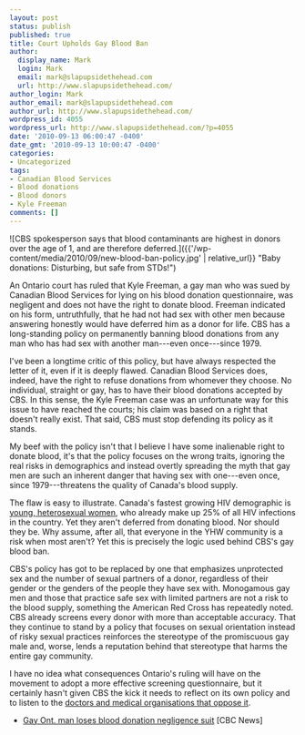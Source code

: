 ```yaml
---
layout: post
status: publish
published: true
title: Court Upholds Gay Blood Ban
author:
  display_name: Mark
  login: Mark
  email: mark@slapupsidethehead.com
  url: http://www.slapupsidethehead.com/
author_login: Mark
author_email: mark@slapupsidethehead.com
author_url: http://www.slapupsidethehead.com/
wordpress_id: 4055
wordpress_url: http://www.slapupsidethehead.com/?p=4055
date: '2010-09-13 06:00:47 -0400'
date_gmt: '2010-09-13 10:00:47 -0400'
categories:
- Uncategorized
tags:
- Canadian Blood Services
- Blood donations
- Blood donors
- Kyle Freeman
comments: []
---
```

![CBS spokesperson says that blood contaminants are highest in donors over the age of 1, and are therefore deferred.]({{'/wp-content/media/2010/09/new-blood-ban-policy.jpg' | relative_url}} "Baby donations: Disturbing, but safe from STDs!")

An Ontario court has ruled that Kyle Freeman, a gay man who was sued by Canadian Blood Services for lying on his blood donation questionnaire, was negligent and does not have the right to donate blood. Freeman indicated on his form, untruthfully, that he had not had sex with other men because answering honestly would have deferred him as a donor for life. CBS has a long-standing policy on permanently banning blood donations from any man who has had sex with another man---even once---since 1979.

I've been a longtime critic of this policy, but have always respected the letter of it, even if it is deeply flawed. Canadian Blood Services does, indeed, have the right to refuse donations from whomever they choose. No individual, straight or gay, has to have their blood donations accepted by CBS. In this sense, the Kyle Freeman case was an unfortunate way for this issue to have reached the courts; his claim was based on a right that doesn't really exist. That said, CBS must stop defending its policy as it stands.

My beef with the policy isn't that I believe I have some inalienable right to donate blood, it's that the policy focuses on the wrong traits, ignoring the real risks in demographics and instead overtly spreading the myth that gay men are such an inherent danger that having sex with one---even once, since 1979---threatens the quality of Canada's blood supply.

The flaw is easy to illustrate. Canada's fastest growing HIV demographic is [young, heterosexual women](http://www.slapupsidethehead.com/2008/05/russia-reverses-gay-blood-ban-canada-still-lags/ "More statistics than you stat is tics at."), who already make up 25% of all HIV infections in the country. Yet they aren't deferred from donating blood. Nor should they be. Why assume, after all, that everyone in the YHW community is a risk when most aren't? Yet this is precisely the logic used behind CBS's gay blood ban.

CBS's policy has got to be replaced by one that emphasizes unprotected sex and the number of sexual partners of a donor, regardless of their gender or the genders of the people they have sex with. Monogamous gay men and those that practice safe sex with limited partners are not a risk to the blood supply, something the American Red Cross has repeatedly noted. CBS already screens every donor with more than acceptable accuracy. That they continue to stand by a policy that focuses on sexual orientation instead of risky sexual practices reinforces the stereotype of the promiscuous gay male and, worse, lends a reputation behind that stereotype that harms the entire gay community.

I have no idea what consequences Ontario's ruling will have on the movement to adopt a more effective screening questionnaire, but it certainly hasn't given CBS the kick it needs to reflect on its own policy and to listen to the [doctors and medical organisations that oppose it](http://www.slapupsidethehead.com/2010/05/canada-may-allow-gay-blood-donors/ "But what do doctors know about health?").

- [Gay Ont. man loses blood donation negligence suit](http://www.cbc.ca/canada/story/2010/09/09/ontario-court-blood-kyle-freemen-suit-negligent.html) [CBC News]
